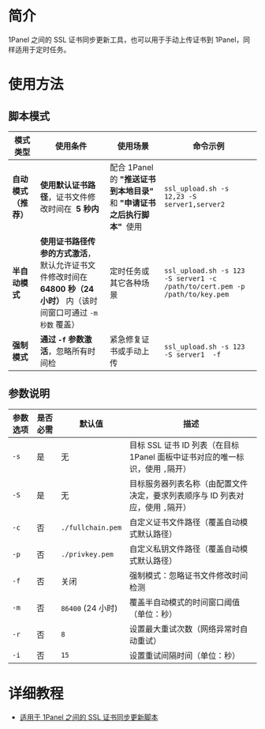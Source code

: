 # 简介

1Panel 之间的 SSL 证书同步更新工具，也可以用于手动上传证书到 1Panel，同样适用于定时任务。

# 使用方法

## 脚本模式

| 模式类型             | 使用条件                                                                                                                 | 使用场景                                                                     | 命令示例                                                                   |
| -------------------- | ------------------------------------------------------------------------------------------------------------------------ | ---------------------------------------------------------------------------- | -------------------------------------------------------------------------- |
| **自动模式（推荐）** | **使用默认证书路径**，证书文件修改时间在  **5 秒内**                                                                     | 配合 1Panel 的 **"推送证书到本地目录"**  和 **"申请证书之后执行脚本"**  使用 | `ssl_upload.sh -s 12,23 -S server1,server2`                                |
| **半自动模式**       | **使用证书路径传参的方式激活**，默认允许证书文件修改时间在 **64800 秒（24 小时）** 内（该时间窗口可通过 `-m 秒数` 覆盖） | 定时任务或其它各种场景                                                       | `ssl_upload.sh -s 123 -S server1 -c /path/to/cert.pem -p /path/to/key.pem` |
| **强制模式**         | **通过 `-f` 参数激活**，忽略所有时间检                                                                                   | 紧急修复证书或手动上传                                                       | `ssl_upload.sh -s 123 -S server1  -f`                                      |

## 参数说明

| 参数选项 | 是否必需 | 默认值            | 描述                                                                           |
| -------- | -------- | ----------------- | ------------------------------------------------------------------------------ |
| `-s`     | 是       | 无                | 目标 SSL 证书 ID 列表（在目标 1Panel 面板中证书对应的唯一标识，使用 `,`隔开）  |
| `-S`     | 是       | 无                | 目标服务器列表名称（由配置文件决定，要求列表顺序与 ID 列表对应，使用 `,`隔开） |
| `-c`     | 否       | `./fullchain.pem` | 自定义证书文件路径（覆盖自动模式默认路径）                                     |
| `-p`     | 否       | `./privkey.pem`   | 自定义私钥文件路径（覆盖自动模式默认路径）                                     |
| `-f`     | 否       | 关闭              | 强制模式：忽略证书文件修改时间检测                                             |
| `-m`     | 否       | `86400` (24 小时) | 覆盖半自动模式的时间窗口阈值（单位：秒）                                       |
| `-r`     | 否       | `8`               | 设置最大重试次数（网络异常时自动重试）                                         |
| `-i`     | 否       | `15`              | 设置重试间隔时间（单位：秒）                                                   |

# 详细教程

- [适用于 1Panel 之间的 SSL 证书同步更新脚本](https://www.l0u0l.com/posts/1panel-ssl-uploader/)
